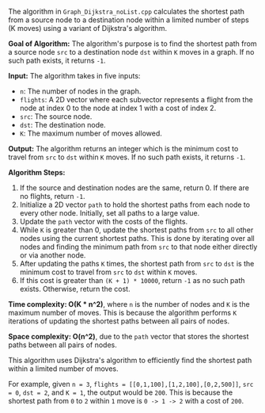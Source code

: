 The algorithm in `Graph_Dijkstra_noList.cpp` calculates the shortest path from a source node to a destination node within a limited number of steps (K moves) using a variant of Dijkstra's algorithm.

**Goal of Algorithm:**
The algorithm's purpose is to find the shortest path from a source node `src` to a destination node `dst` within `K` moves in a graph. If no such path exists, it returns `-1`.

**Input:**
The algorithm takes in five inputs:
- `n`: The number of nodes in the graph.
- `flights`: A 2D vector where each subvector represents a flight from the node at index 0 to the node at index 1 with a cost of index 2.
- `src`: The source node.
- `dst`: The destination node.
- `K`: The maximum number of moves allowed.

**Output:**
The algorithm returns an integer which is the minimum cost to travel from `src` to `dst` within `K` moves. If no such path exists, it returns `-1`.

**Algorithm Steps:**
1. If the source and destination nodes are the same, return 0. If there are no flights, return `-1`.
2. Initialize a 2D vector `path` to hold the shortest paths from each node to every other node. Initially, set all paths to a large value.
3. Update the `path` vector with the costs of the flights.
4. While `K` is greater than 0, update the shortest paths from `src` to all other nodes using the current shortest paths. This is done by iterating over all nodes and finding the minimum path from `src` to that node either directly or via another node.
5. After updating the paths `K` times, the shortest path from `src` to `dst` is the minimum cost to travel from `src` to `dst` within `K` moves.
6. If this cost is greater than `(K + 1) * 10000`, return `-1` as no such path exists. Otherwise, return the cost.

**Time complexity: O(K * n^2)**, where `n` is the number of nodes and `K` is the maximum number of moves. This is because the algorithm performs `K` iterations of updating the shortest paths between all pairs of nodes.

**Space complexity: O(n^2)**, due to the `path` vector that stores the shortest paths between all pairs of nodes.

This algorithm uses Dijkstra's algorithm to efficiently find the shortest path within a limited number of moves.

For example, given `n = 3`, `flights = [[0,1,100],[1,2,100],[0,2,500]]`, `src = 0`, `dst = 2`, and `K = 1`, the output would be `200`. This is because the shortest path from `0` to `2` within `1` move is `0 -> 1 -> 2` with a cost of `200`.
